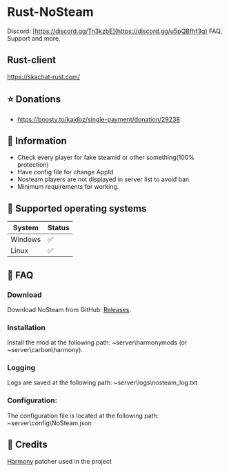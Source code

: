 # Rust-NoSteam
Discord: [https://discord.gg/Tn3kzbE](https://discord.gg/u5pQBfhf3q)
FAQ, Support and more.

## Rust-client
https://skachat-rust.com/

## ⭐ Donations
- https://boosty.to/kaidoz/single-payment/donation/29238

## 📝️ Information
- Check every player for fake steamid or other something(100% protection)
- Have config file for change AppId
- Nosteam players are not displayed in server list to avoid ban
- Minimum requirements for working.

## 🔧 Supported operating systems
| System  | Status |
|---------|--------|
| Windows |   ✅   |
| Linux   |   ✅   | 



## 📝️ FAQ
### Download
  Download NoSteam from GitHub: [Releases](https://github.com/Kaidoz/Rust-NoSteam/releases).
### Installation
  Install the mod at the following path: ~server\harmonymods (or ~server\carbon\harmony).
### Logging
  Logs are saved at the following path: ~server\logs\nosteam_log.txt
### Configuration:
  The configuration file is located at the following path: ~server\config\NoSteam.json

## 🧶 Credits

[Harmony](https://github.com/pardeike/Harmony) patcher used in the project

